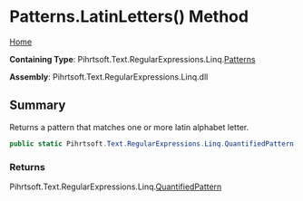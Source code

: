 # Patterns\.LatinLetters\(\) Method

[Home](../../../../../../README.md)

**Containing Type**: Pihrtsoft\.Text\.RegularExpressions\.Linq\.[Patterns](../README.md)

**Assembly**: Pihrtsoft\.Text\.RegularExpressions\.Linq\.dll

## Summary

Returns a pattern that matches one or more latin alphabet letter\.

```csharp
public static Pihrtsoft.Text.RegularExpressions.Linq.QuantifiedPattern LatinLetters()
```

### Returns

Pihrtsoft\.Text\.RegularExpressions\.Linq\.[QuantifiedPattern](../../QuantifiedPattern/README.md)

